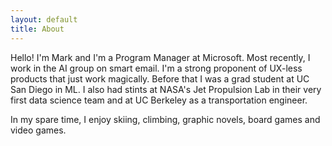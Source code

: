 ```yaml
---
layout: default
title: About
---
```

Hello! I'm Mark and I'm a Program Manager at Microsoft. Most recently, I work in the AI group on smart email. I'm a strong proponent of UX-less products that just work magically. Before that I was a grad student at UC San Diego in ML. I also had stints at NASA's Jet Propulsion Lab in their very first data science team and at UC Berkeley as a transportation engineer.

In my spare time, I enjoy skiing, climbing, graphic novels, board games and video games.

